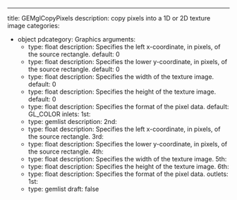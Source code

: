 
---
title: GEMglCopyPixels
description: copy pixels into a 1D or 2D texture image
categories:
  - object
pdcategory: Graphics
arguments:
    - type: float
      description: Specifies the left x-coordinate, in pixels, of the source rectangle.
      default: 0
    - type: float
      description: Specifies the lower y-coordinate, in pixels, of the source rectangle.
      default: 0
    - type: float
      description: Specifies the width of the texture image.
      default: 0
    - type: float
      description: Specifies the height of the texture image.
      default: 0
    - type: float
      description: Specifies the format of the pixel data.
      default: GL_COLOR
inlets:
  1st:
    - type: gemlist
      description:
  2nd:
    - type: float
      description: Specifies the left x-coordinate, in pixels, of the source rectangle.
  3rd:
    - type: float
      description: Specifies the lower y-coordinate, in pixels, of the source rectangle.
  4th:
    - type: float
      description: Specifies the width of the texture image.
  5th:
    - type: float
      description: Specifies the height of the texture image.
  6th:
    - type: float
      description: Specifies the format of the pixel data.
outlets:
  1st:
    - type: gemlist
draft: false


